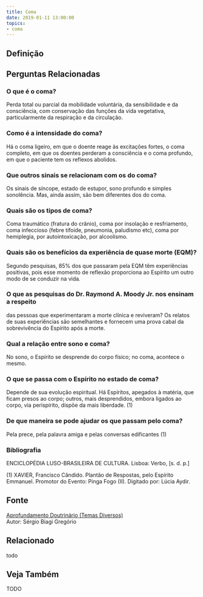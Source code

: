 ```yaml
---
title: Coma
date: 2019-01-11 13:00:00
topics: 
- coma
---
```


## Definição


## Perguntas Relacionadas

### O que é o coma?
Perda total ou parcial da mobilidade voluntária, da sensibilidade e da
consciência, com conservação das funções da vida vegetativa,
particularmente da respiração e da circulação.

### Como é a intensidade do coma?
Há o coma ligeiro, em que o doente reage às excitações fortes, o coma
completo, em que os doentes perderam a consciência e o coma profundo, em
que o paciente tem os reflexos abolidos.

### Que outros sinais se relacionam com os do coma?
Os sinais de síncope, estado de estupor, sono profundo e simples
sonolência. Mas, ainda assim, são bem diferentes dos do coma.

### Quais são os tipos de coma?
Coma traumático (fratura do crânio), coma por insolação e resfriamento,
coma infeccioso (febre tifoide, pneumonia, paludismo etc), coma por
hemiplegia, por autointoxicação, por alcoolismo.

### Quais são os benefícios da experiência de quase morte (EQM)?
Segundo pesquisas, 85% dos que passaram pela EQM têm experiências
positivas, pois esse momento de reflexão proporciona ao Espírito um
outro modo de se conduzir na vida.

### O que as pesquisas do Dr. Raymond A. Moody Jr. nos ensinam a respeito
das pessoas que experimentaram a morte clínica e reviveram?
Os relatos de suas experiências são semelhantes e fornecem uma prova
cabal da sobrevivência do Espírito após a morte.

### Qual a relação entre sono e coma?
No sono, o Espírito se desprende do corpo físico; no coma, acontece o
mesmo.

### O que se passa com o Espírito no estado de coma?
Depende de sua evolução espiritual. Há Espíritos, apegados à matéria,
que ficam presos ao corpo; outros, mais desprendidos, embora ligados ao
corpo, via perispírito, dispõe da mais liberdade. (1)

### De que maneira se pode ajudar os que passam pelo coma?
Pela prece, pela palavra amiga e pelas conversas edificantes (1)


### Bibliografia
ENCICLOPÉDIA LUSO-BRASILEIRA DE CULTURA. Lisboa: Verbo, \[s. d. p.\]

(1) XAVIER, Francisco Cândido. Plantão de Respostas, pelo Espírito
Emmanuel. Promotor do Evento: Pinga Fogo (II). Digitado por: Lúcia
Aydir.

## Fonte
[Aprofundamento Doutrinário (Temas Diversos)](https://sites.google.com/view/aprofundamentodoutrinario/coma)  
Autor: Sérgio Biagi Gregório


## Relacionado
todo

## Veja Também
TODO


